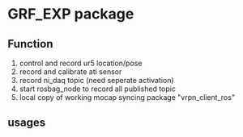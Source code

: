 # GRF_EXP package


## Function

1. control and record ur5 location/pose
2. record and calibrate ati sensor
3. record ni_daq topic (need seperate activation)
4. start rosbag_node to record all published topic
5. local copy of working mocap syncing package "vrpn_client_ros"


## usages